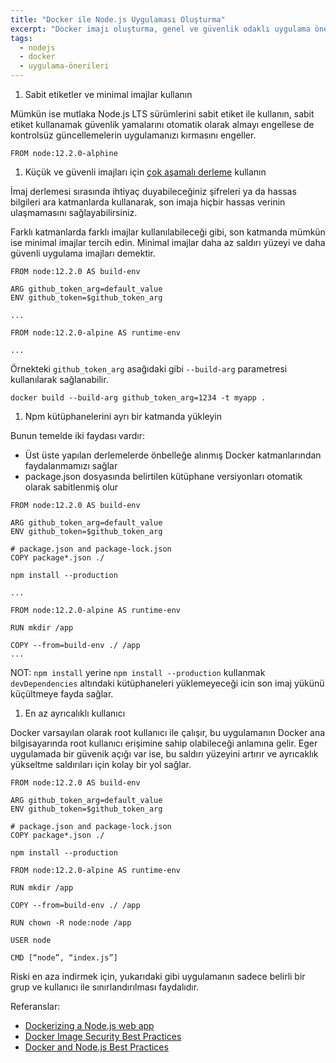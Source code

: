 ```yaml
---
title: "Docker ile Node.js Uygulaması Oluşturma"
excerpt: "Docker imajı oluşturma, genel ve güvenlik odaklı uygulama önerileri"
tags: 
  - nodejs
  - docker
  - uygulama-önerileri
---
```


1. Sabit etiketler ve minimal imajlar kullanın

Mümkün ise mutlaka Node.js LTS sürümlerini sabit etiket ile kullanın, sabit etiket kullanamak güvenlik yamalarını otomatik olarak almayı engellese de kontrolsüz güncellemelerin uygulamanızı kırmasını engeller.

```text
FROM node:12.2.0-alphine
```

1. Küçük ve güvenli imajları için [çok aşamalı derleme](https://docs.docker.com/develop/develop-images/multistage-build/) kullanın

İmaj derlemesi sırasında ihtiyaç duyabileceğiniz şifreleri ya da hassas bilgileri ara katmanlarda kullanarak, son imaja hiçbir hassas verinin ulaşmamasını sağlayabilirsiniz.

Farklı katmanlarda farklı imajlar kullanılabileceği gibi, son katmanda mümkün ise minimal imajlar tercih edin. Minimal imajlar daha az saldırı yüzeyi ve daha güvenli uygulama imajları demektir.

```text
FROM node:12.2.0 AS build-env

ARG github_token_arg=default_value
ENV github_token=$github_token_arg

...

FROM node:12.2.0-alpine AS runtime-env

...
```

Örnekteki `github_token_arg` asağıdaki gibi `--build-arg` parametresi kullanılarak sağlanabilir.

```text
docker build --build-arg github_token_arg=1234 -t myapp .
```

1. Npm kütüphanelerini ayrı bir katmanda yükleyin

Bunun temelde iki faydası vardır:

- Üst üste yapılan derlemelerde önbelleğe alınmış Docker katmanlarından faydalanmamızı sağlar
- package.json dosyasında belirtilen kütüphane versiyonları otomatik olarak sabitlenmiş olur

```text
FROM node:12.2.0 AS build-env

ARG github_token_arg=default_value
ENV github_token=$github_token_arg

# package.json and package-lock.json
COPY package*.json ./

npm install --production

...

FROM node:12.2.0-alpine AS runtime-env

RUN mkdir /app

COPY --from=build-env ./ /app
...
```

NOT: `npm install` yerine `npm install --production` kullanmak `devDependencies` altındaki kütüphaneleri yüklemeyeceği icin son imaj yükünü küçültmeye fayda sağlar.

1. En az ayrıcalıklı kullanıcı

Docker varsayılan olarak root kullanıcı ile çalışır, bu uygulamanın Docker ana bilgisayarında root kullanıcı erişimine sahip olabileceği anlamına gelir. Eger uygulamada bir güvenik açığı var ise, bu saldırı yüzeyini artırır ve ayrıcaklık yükseltme saldırıları için kolay bir yol sağlar.

```text
FROM node:12.2.0 AS build-env

ARG github_token_arg=default_value
ENV github_token=$github_token_arg

# package.json and package-lock.json
COPY package*.json ./

npm install --production

FROM node:12.2.0-alpine AS runtime-env

RUN mkdir /app

COPY --from=build-env ./ /app

RUN chown -R node:node /app

USER node

CMD [“node”, “index.js”]
```

Riski en aza indirmek için, yukarıdaki gibi uygulamanın sadece belirli bir grup ve kullanıcı ile sınırlandırılması faydalıdır.

Referanslar:

- [Dockerizing a Node.js web app](https://nodejs.org/en/docs/guides/nodejs-docker-webapp/)
- [Docker Image Security Best Practices](https://snyk.io/blog/10-docker-image-security-best-practices/)
- [Docker and Node.js Best Practices](https://github.com/nodejs/docker-node/blob/master/docs/BestPractices.md)

